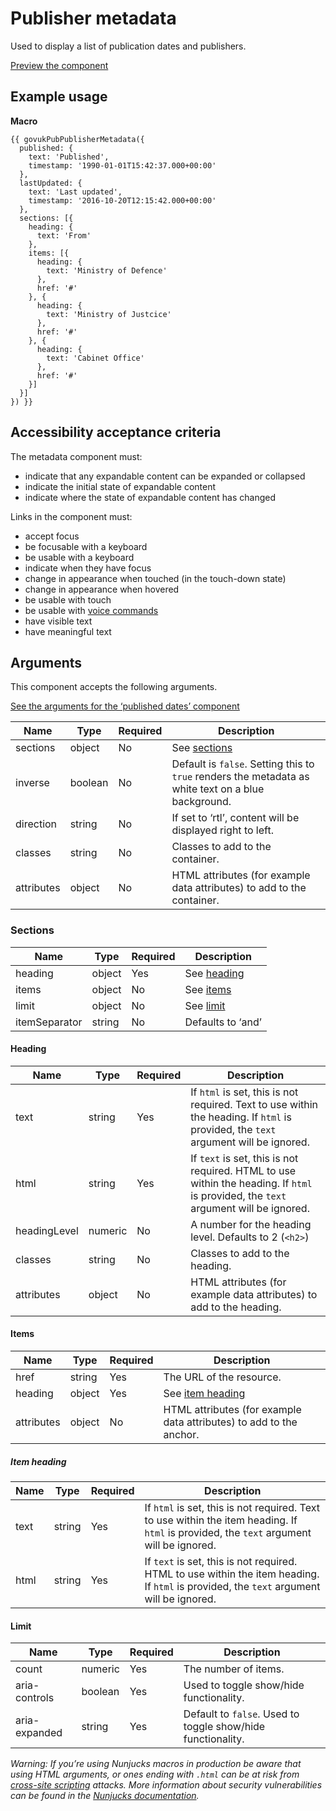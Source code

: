 # Publisher metadata

Used to display a list of publication dates and publishers.

[Preview the component](https://govuk-publishing-frontend.herokuapp.com/components/publisher-metadata/)

## Example usage

**Macro**
```
{{ govukPubPublisherMetadata({
  published: {
    text: 'Published',
    timestamp: '1990-01-01T15:42:37.000+00:00'
  },
  lastUpdated: {
    text: 'Last updated',
    timestamp: '2016-10-20T12:15:42.000+00:00'
  },
  sections: [{
    heading: {
      text: 'From'
    },
    items: [{
      heading: {
        text: 'Ministry of Defence'
      },
      href: '#'
    }, {
      heading: {
        text: 'Ministry of Justcice'
      },
      href: '#'
    }, {
      heading: {
        text: 'Cabinet Office'
      },
      href: '#'
    }]
  }]
}) }}
```

## Accessibility acceptance criteria

The metadata component must:

- indicate that any expandable content can be expanded or collapsed
- indicate the initial state of expandable content
- indicate where the state of expandable content has changed

Links in the component must:

- accept focus
- be focusable with a keyboard
- be usable with a keyboard
- indicate when they have focus
- change in appearance when touched (in the touch-down state)
- change in appearance when hovered
- be usable with touch
- be usable with [voice commands](https://www.w3.org/WAI/perspectives/voice.html)
- have visible text
- have meaningful text

## Arguments

This component accepts the following arguments.

[See the arguments for the ‘published dates’ component](../published-dates/README.md)

|Name|Type|Required|Description|
|---|---|---|---|
|sections|object|No|See [sections](#sections)|
|inverse|boolean|No|Default is `false`. Setting this to `true` renders the metadata as white text on a blue background.|
|direction|string|No|If set to ‘rtl’, content will be displayed right to left.|
|classes|string|No|Classes to add to the container.|
|attributes|object|No|HTML attributes (for example data attributes) to add to the container.|

### Sections

|Name|Type|Required|Description|
|---|---|---|---|
|heading|object|Yes|See [heading](#heading)|
|items|object|No|See [items](#items)|
|limit|object|No|See [limit](#limit)|
|itemSeparator|string|No|Defaults to ‘and’|

#### Heading

|Name|Type|Required|Description|
|---|---|---|---|
|text|string|Yes|If `html` is set, this is not required. Text to use within the heading. If `html` is provided, the `text` argument will be ignored.|
|html|string|Yes|If `text` is set, this is not required. HTML to use within the heading. If `html` is provided, the `text` argument will be ignored.|
|headingLevel|numeric|No|A number for the heading level. Defaults to 2 (`<h2>`)|
|classes|string|No|Classes to add to the heading.|
|attributes|object|No|HTML attributes (for example data attributes) to add to the heading.|

#### Items

|Name|Type|Required|Description|
|---|---|---|---|
|href|string|Yes|The URL of the resource.|
|heading|object|Yes|See [item heading](#item-heading)|
|attributes|object|No|HTML attributes (for example data attributes) to add to the anchor.|

##### Item heading

|Name|Type|Required|Description|
|---|---|---|---|
|text|string|Yes|If `html` is set, this is not required. Text to use within the item heading. If `html` is provided, the `text` argument will be ignored.|
|html|string|Yes|If `text` is set, this is not required. HTML to use within the item heading. If `html` is provided, the `text` argument will be ignored.|

#### Limit

|Name|Type|Required|Description|
|---|---|---|---|
|count|numeric|Yes|The number of items.|
|aria-controls|boolean|Yes|Used to toggle show/hide functionality.|
|aria-expanded|string|Yes|Default to `false`. Used to toggle show/hide functionality.|

*Warning: If you’re using Nunjucks macros in production be aware that using HTML arguments, or ones ending with `.html` can be at risk from [cross-site scripting](https://en.wikipedia.org/wiki/Cross-site_scripting) attacks. More information about security vulnerabilities can be found in the [Nunjucks documentation](https://mozilla.github.io/nunjucks/api.html#user-defined-templates-warning).*
